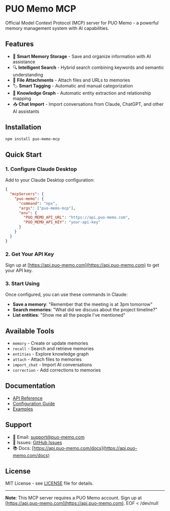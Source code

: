 # PUO Memo MCP

Official Model Context Protocol (MCP) server for PUO Memo - a powerful memory management system with AI capabilities.

## Features

- 🧠 **Smart Memory Storage** - Save and organize information with AI assistance
- 🔍 **Intelligent Search** - Hybrid search combining keywords and semantic understanding
- 📎 **File Attachments** - Attach files and URLs to memories
- 🏷️ **Smart Tagging** - Automatic and manual categorization
- 🔗 **Knowledge Graph** - Automatic entity extraction and relationship mapping
- 📥 **Chat Import** - Import conversations from Claude, ChatGPT, and other AI assistants

## Installation

```bash
npm install puo-memo-mcp
```

## Quick Start

### 1. Configure Claude Desktop

Add to your Claude Desktop configuration:

```json
{
  "mcpServers": {
    "puo-memo": {
      "command": "npx",
      "args": ["puo-memo-mcp"],
      "env": {
        "PUO_MEMO_API_URL": "https://api.puo-memo.com",
        "PUO_MEMO_API_KEY": "your-api-key"
      }
    }
  }
}
```

### 2. Get Your API Key

Sign up at [https://api.puo-memo.com](https://api.puo-memo.com) to get your API key.

### 3. Start Using

Once configured, you can use these commands in Claude:

- **Save a memory**: "Remember that the meeting is at 3pm tomorrow"
- **Search memories**: "What did we discuss about the project timeline?"
- **List entities**: "Show me all the people I've mentioned"

## Available Tools

- `memory` - Create or update memories
- `recall` - Search and retrieve memories
- `entities` - Explore knowledge graph
- `attach` - Attach files to memories
- `import_chat` - Import AI conversations
- `correction` - Add corrections to memories

## Documentation

- [API Reference](docs/api-reference.md)
- [Configuration Guide](docs/configuration.md)
- [Examples](examples/)

## Support

- 📧 Email: support@puo-memo.com
- 🐛 Issues: [GitHub Issues](https://github.com/coladapo/puo-memo-mcp/issues)
- 📚 Docs: [https://api.puo-memo.com/docs](https://api.puo-memo.com/docs)

## License

MIT License - see [LICENSE](LICENSE) file for details.

---

**Note**: This MCP server requires a PUO Memo account. Sign up at [https://api.puo-memo.com](https://api.puo-memo.com).
EOF < /dev/null